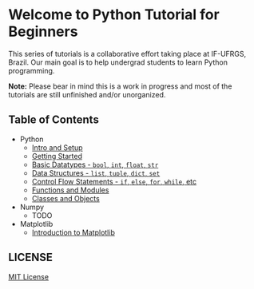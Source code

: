 # Welcome to Python Tutorial for Beginners

This series of tutorials is a collaborative effort taking place at IF-UFRGS, Brazil. Our main goal is to help undergrad students to learn Python programming.

**Note:** Please bear in mind this is a work in progress and most of the tutorials are still unfinished and/or unorganized.


## Table of Contents

* Python
  * [Intro and Setup](https://github.com/ggf84/python-tutorial/blob/master/00-IntroAndSetup.ipynb)
  * [Getting Started](https://github.com/ggf84/python-tutorial/blob/master/01-GettingStarted.ipynb)
  * [Basic Datatypes - `bool`, `int`, `float`, `str`](https://github.com/ggf84/python-tutorial/blob/master/02-BasicDatatypes.ipynb)
  * [Data Structures - `list`, `tuple`, `dict`, `set`](https://github.com/ggf84/python-tutorial/blob/master/03-BasicDataStructures.ipynb)
  * [Control Flow Statements - `if`, `else`, `for`, `while`, etc](https://github.com/ggf84/python-tutorial/blob/master/04-ControlFlowStatements.ipynb)
  * [Functions and Modules](https://github.com/ggf84/python-tutorial/blob/master/05-FunctionsAndModules.ipynb)
  * [Classes and Objects](https://github.com/ggf84/python-tutorial/blob/master/06-ClassesAndOOP.ipynb)
* Numpy
  * TODO
* Matplotlib
  * [Introduction to Matplotlib](https://github.com/ggf84/python-tutorial/blob/master/Intro_to_Matplotlib.ipynb)


## LICENSE

[MIT License](https://github.com/ggf84/python-tutorial/blob/master/LICENSE)
